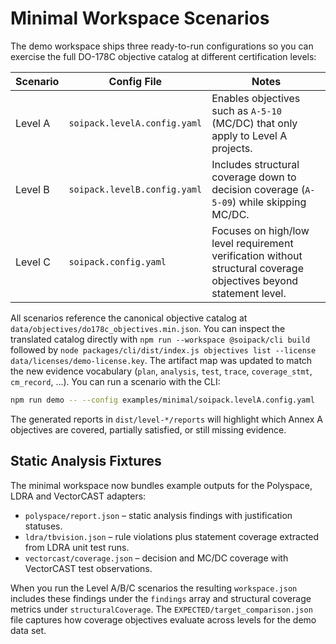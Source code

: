 # Minimal Workspace Scenarios

The demo workspace ships three ready-to-run configurations so you can exercise
the full DO-178C objective catalog at different certification levels:

| Scenario | Config File | Notes |
| --- | --- | --- |
| Level A | `soipack.levelA.config.yaml` | Enables objectives such as `A-5-10` (MC/DC) that only apply to Level A projects. |
| Level B | `soipack.levelB.config.yaml` | Includes structural coverage down to decision coverage (`A-5-09`) while skipping MC/DC. |
| Level C | `soipack.config.yaml` | Focuses on high/low level requirement verification without structural coverage objectives beyond statement level. |

All scenarios reference the canonical objective catalog at
`data/objectives/do178c_objectives.min.json`. You can inspect the translated
catalog directly with `npm run --workspace @soipack/cli build` followed by
`node packages/cli/dist/index.js objectives list --license data/licenses/demo-license.key`.
The artifact map was updated to
match the new evidence vocabulary (`plan`, `analysis`, `test`, `trace`,
`coverage_stmt`, `cm_record`, …). You can run a scenario with the CLI:

```bash
npm run demo -- --config examples/minimal/soipack.levelA.config.yaml
```

The generated reports in `dist/level-*/reports` will highlight which Annex A
objectives are covered, partially satisfied, or still missing evidence.

## Static Analysis Fixtures

The minimal workspace now bundles example outputs for the Polyspace, LDRA and
VectorCAST adapters:

- `polyspace/report.json` – static analysis findings with justification
  statuses.
- `ldra/tbvision.json` – rule violations plus statement coverage extracted from
  LDRA unit test runs.
- `vectorcast/coverage.json` – decision and MC/DC coverage with VectorCAST test
  observations.

When you run the Level A/B/C scenarios the resulting `workspace.json` includes
these findings under the `findings` array and structural coverage metrics under
`structuralCoverage`. The `EXPECTED/target_comparison.json` file captures how
coverage objectives evaluate across levels for the demo data set.
